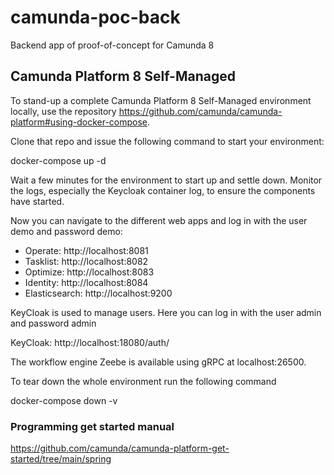 # camunda-poc-back
Backend app of proof-of-concept for Camunda 8

## Camunda Platform 8 Self-Managed
To stand-up a complete Camunda Platform 8 Self-Managed environment locally,
use the repository https://github.com/camunda/camunda-platform#using-docker-compose.

Clone that repo and issue the following command to start your environment:

docker-compose up -d

Wait a few minutes for the environment to start up and settle down. Monitor the logs, especially the Keycloak container log, to ensure the components have started.

Now you can navigate to the different web apps and log in with the user demo and password demo:

- Operate: http://localhost:8081
- Tasklist: http://localhost:8082
- Optimize: http://localhost:8083
- Identity: http://localhost:8084
- Elasticsearch: http://localhost:9200

KeyCloak is used to manage users. Here you can log in with the user admin and password admin

KeyCloak: http://localhost:18080/auth/

The workflow engine Zeebe is available using gRPC at localhost:26500.

To tear down the whole environment run the following command

docker-compose down -v

### Programming get started manual
https://github.com/camunda/camunda-platform-get-started/tree/main/spring
